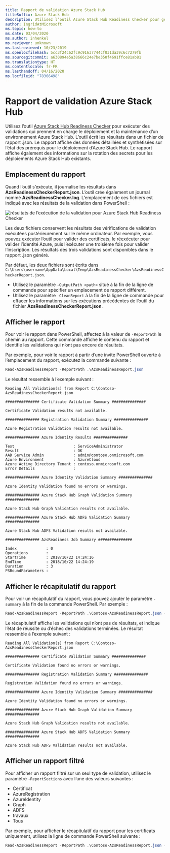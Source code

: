 ```yaml
---
title: Rapport de validation Azure Stack Hub
titleSuffix: Azure Stack Hub
description: Utilisez l’outil Azure Stack Hub Readiness Checker pour générer un rapport de validation.
author: IngridAtMicrosoft
ms.topic: how-to
ms.date: 03/04/2020
ms.author: inhenkel
ms.reviewer: unknown
ms.lastreviewed: 10/23/2019
ms.openlocfilehash: 5cc3f24c62fc9c91637744cf031da39c6c7279fb
ms.sourcegitcommit: a630894e5a38666c24e7be350f4691ffce81ab81
ms.translationtype: HT
ms.contentlocale: fr-FR
ms.lasthandoff: 04/16/2020
ms.locfileid: "78366498"
---
```

# <a name="azure-stack-hub-validation-report"></a>Rapport de validation Azure Stack Hub

Utilisez l’outil [Azure Stack Hub Readiness Checker](https://www.powershellgallery.com/packages/Microsoft.AzureStack.ReadinessChecker/1.2002.1111.69) pour exécuter des validations qui prennent en charge le déploiement et la maintenance d’un environnement Azure Stack Hub. L’outil écrit les résultats dans un fichier de rapport .json. Le rapport affiche des données détaillées et synthétisées sur l’état des prérequis pour le déploiement d’Azure Stack Hub. Le rapport affiche également des informations sur la rotation des secrets pour les déploiements Azure Stack Hub existants.  

## <a name="where-to-find-the-report"></a>Emplacement du rapport

Quand l’outil s’exécute, il journalise les résultats dans **AzsReadinessCheckerReport.json**. L’outil crée également un journal nommé **AzsReadinessChecker.log**. L’emplacement de ces fichiers est indiqué avec les résultats de la validation dans PowerShell :

![résultats de l’exécution de la validation pour Azure Stack Hub Readiness Checker](./media/azure-stack-validation-report/validation.png)

Les deux fichiers conservent les résultats des vérifications de validation exécutées postérieurement sur le même ordinateur. Par exemple, vous pouvez exécuter l’outil pour valider des certificats, le réexécuter pour valider l’identité Azure, puis l’exécuter une troisième fois pour valider l’inscription. Les résultats des trois validations sont disponibles dans le rapport .json généré.  

Par défaut, les deux fichiers sont écrits dans `C:\Users\username\AppData\Local\Temp\AzsReadinessChecker\AzsReadinessCheckerReport.json`.  

- Utilisez le paramètre `-OutputPath <path>` situé à la fin de la ligne de commande pour spécifier un emplacement de rapport différent.
- Utilisez le paramètre `-CleanReport` à la fin de la ligne de commande pour effacer les informations sur les exécutions précédentes de l’outil du fichier **AzsReadinessCheckerReport.json**.

## <a name="view-the-report"></a>Afficher le rapport

Pour voir le rapport dans PowerShell, affectez à la valeur de `-ReportPath` le chemin au rapport. Cette commande affiche le contenu du rapport et identifie les validations qui n’ont pas encore de résultats.

Par exemple, pour voir le rapport à partir d’une invite PowerShell ouverte à l’emplacement du rapport, exécutez la commande suivante :

```powershell
Read-AzsReadinessReport -ReportPath .\AzsReadinessReport.json
```

Le résultat ressemble à l’exemple suivant :

```shell
Reading All Validation(s) from Report C:\Contoso-AzsReadinessCheckerReport.json

############### Certificate Validation Summary ###############

Certificate Validation results not available.

############### Registration Validation Summary ###############

Azure Registration Validation results not available.

############### Azure Identity Results ###############

Test                          : ServiceAdministrator
Result                        : OK
AAD Service Admin             : admin@contoso.onmicrosoft.com
Azure Environment             : AzureCloud
Azure Active Directory Tenant : contoso.onmicrosoft.com
Error Details                 : 

############### Azure Identity Validation Summary ###############

Azure Identity Validation found no errors or warnings.

############### Azure Stack Hub Graph Validation Summary ###############

Azure Stack Hub Graph Validation results not available.

############### Azure Stack Hub ADFS Validation Summary ###############

Azure Stack Hub ADFS Validation results not available.

############### AzsReadiness Job Summary ###############

Index             : 0
Operations        : 
StartTime         : 2018/10/22 14:24:16
EndTime           : 2018/10/22 14:24:19
Duration          : 3
PSBoundParameters :
```

## <a name="view-the-report-summary"></a>Afficher le récapitulatif du rapport

Pour voir un récapitulatif du rapport, vous pouvez ajouter le paramètre `-summary` à la fin de la commande PowerShell. Par exemple :

```powershell
Read-AzsReadinessReport -ReportPath .\Contoso-AzsReadinessReport.json -summary
```

Le récapitulatif affiche les validations qui n’ont pas de résultats, et indique l’état de réussite ou d’échec des validations terminées. Le résultat ressemble à l’exemple suivant :

```shell
Reading All Validation(s) from Report C:\Contoso-AzsReadinessCheckerReport.json

############### Certificate Validation Summary ###############

Certificate Validation found no errors or warnings.

############### Registration Validation Summary ###############

Registration Validation found no errors or warnings.

############### Azure Identity Validation Summary ###############

Azure Identity Validation found no errors or warnings.

############### Azure Stack Hub Graph Validation Summary ###############

Azure Stack Hub Graph Validation results not available.

############### Azure Stack Hub ADFS Validation Summary ###############

Azure Stack Hub ADFS Validation results not available.
```

## <a name="view-a-filtered-report"></a>Afficher un rapport filtré

Pour afficher un rapport filtré sur un seul type de validation, utilisez le paramètre `-ReportSections` avec l’une des valeurs suivantes :

- Certificat
- AzureRegistration
- AzureIdentity
- Graph
- ADFS
- travaux
- Tous  

Par exemple, pour afficher le récapitulatif du rapport pour les certificats uniquement, utilisez la ligne de commande PowerShell suivante :

```powershell
Read-AzsReadinessReport -ReportPath .\Contoso-AzsReadinessReport.json -ReportSections Certificate - Summary
```
